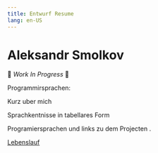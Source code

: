 ```yaml
---
title: Entwurf Resume 
lang: en-US
---
```


<!-- [Home](/) Sends the user to the root README.md -->

# Aleksandr Smolkov 

🚧 _Work In Progress_ 🚧

Programmirsprachen: <Badge text="c"/> <Badge text="c++"/> <Badge text="rust"/> <Badge text="go"/> <Badge text="js"/> <Badge text="python"/>


Kurz uber mich

Sprachkentnisse in tabellares Form

Programiersprachen und links zu dem Projecten .




[Lebenslauf][cv]


[cv]: cv.md
[team]: https://github.com/smolkov/resume#cv
